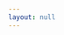 ```yaml
---
layout: null
---
```

<html>
<head>
	<title>404</title>
</head>
<body>
<script>
location = "/";
</script>
</body>
</html>